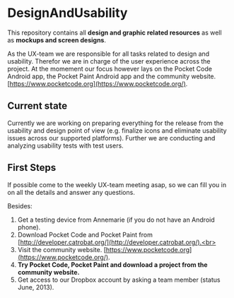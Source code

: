 DesignAndUsability
==================

This repository contains all **design and graphic related resources** as well as **mockups and screen designs**.

As the UX-team we are responsible for all tasks related to design and usability. Therefor we are in charge of the user experience across the project. At the momement our focus however lays on the Pocket Code Android app, the Pocket Paint Android app and the community website. [https://www.pocketcode.org](https://www.pocketcode.org/).



Current state
-------------

Currently we are working on preparing everything for the release from the usability and design point of view (e.g. finalize icons and eliminate usability issues across our supported platforms). Further we are conducting and analyzing usability tests with test users. 


First Steps
-----------
If possible come to the weekly UX-team meeting asap, so we can fill you in on all the details and answer any questions. 

Besides: <br>
1. Get a testing device from Annemarie (if you do not have an Android phone). <br>
2. Download Pocket Code and Pocket Paint from [http://developer.catrobat.org/](http://developer.catrobat.org/).<br> 
3. Visit the community website.  [https://www.pocketcode.org](https://www.pocketcode.org/). <br>
4. **Try Pocket Code, Pocket Paint and download a project from the community website.**  <br>
5. Get access to our Dropbox account by asking a team member (status June, 2013). <br>
